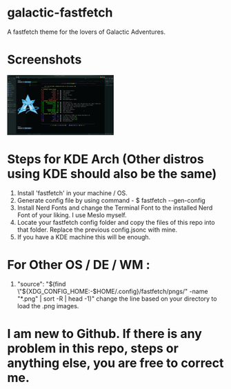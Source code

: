 # galactic-fastfetch
A fastfetch theme for the lovers of Galactic Adventures.
# Screenshots

<img src="preview/config-02.png" width="49%" align="top" />

# Steps for KDE Arch (Other distros using KDE should also be the same)
1. Install 'fastfetch' in your machine / OS.
2. Generate config file by using command - $ fastfetch --gen-config
3. Install Nerd Fonts and change the Terminal Font to the installed Nerd Font of your liking. I use Meslo myself.
4. Locate your fastfetch config folder and copy the files of this repo into that folder. Replace the previous config.jsonc with mine.
5. If you have a KDE machine this will be enough.

# For Other OS / DE / WM :
1. "source": "$(find \"${XDG_CONFIG_HOME:-$HOME/.config}/fastfetch/pngs/\" -name \"*.png\" | sort -R | head -1)" change the line based on your directory to load the .png images.

# I am new to Github. If there is any problem in this repo, steps or anything else, you are free to correct me.
